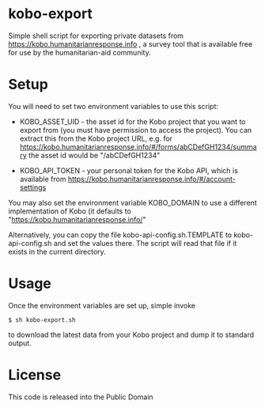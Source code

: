 kobo-export
===========

Simple shell script for exporting private datasets from https://kobo.humanitarianresponse.info , a survey tool that is available free for use by the humanitarian-aid community.

# Setup

You will need to set two environment variables to use this script:

* KOBO_ASSET_UID - the asset id for the Kobo project that you want to export from (you must have permission to access the project). You can extract this from the Kobo project URL, e.g. for https://kobo.humanitarianresponse.info/#/forms/abCDefGH1234/summary the asset id would be "/abCDefGH1234"

* KOBO_API_TOKEN - your personal token for the Kobo API, which is available from https://kobo.humanitarianresponse.info/#/account-settings
  
You may also set the environment variable KOBO_DOMAIN to use a different implementation of Kobo (it defaults to "https://kobo.humanitarianresponse.info/"

Alternatively, you can copy the file kobo-api-config.sh.TEMPLATE to kobo-api-config.sh and set the values there. The script will read that file if it exists in the current directory.

# Usage

Once the environment variables are set up, simple invoke

    $ sh kobo-export.sh

to download the latest data from your Kobo project and dump it to standard output.

# License

This code is released into the Public Domain
